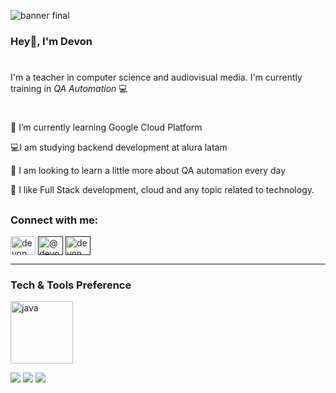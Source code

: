 ![banner final](https://github.com/djosealvarez/djosealvarez/assets/37003948/71b62d8b-140d-424b-a71e-56f39d203576)

### Hey👋, I'm Devon
#

I'm a teacher in computer science and audiovisual media. I'm currently training in *QA Automation* 💻

#

 
 🌱 I’m currently learning  Google Cloud Platform
 
 💻I am studying backend development at alura latam
 
 
 
 🤔 I am looking to learn a little more about QA automation every day
 
 💬 I like Full Stack development, cloud and any topic related to technology.

 
##

<h3 align="left">Connect with me:</h3>
<p align="left">
<a href="www.linkedin.com/in/devon-jose-alvarez-osorio-3b51b5204" target="blank"><img align="center" src="https://raw.githubusercontent.com/rahuldkjain/github-profile-readme-generator/master/src/images/icons/Social/linked-in-alt.svg" alt="devon alvarez" height="30" width="40" /></a>
<a href="" target="blank"><img align="center" src="https://raw.githubusercontent.com/rahuldkjain/github-profile-readme-generator/master/src/images/icons/Social/twitter.svg" alt="@devonalvarez" height="30" width="40" /></a>
<a href="" target="blank"><img align="center" src="https://raw.githubusercontent.com/rahuldkjain/github-profile-readme-generator/master/src/images/icons/Social/instagram.svg" alt="devon_alvarez" height="30" width="40" /></a>
</p>

---


### Tech & Tools Preference

[<img src="https://cdn.iconscout.com/icon/free/png-128/java-2038875-1720088.png" alt="java" width="100">](https://docs.oracle.com/en/java/)

<img src = "https://img.shields.io/badge/-HTML5-E34F26?style=flat&logo=html5&logoColor=white"> <img src = "https://img.shields.io/badge/-CSS3-1572B6?style=flat&logo=css3&logoColor=white">
<img src="https://img.shields.io/badge/-Bootstrap-563D7C?style=flat&logo=bootstrap&logoColor=white">



